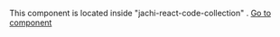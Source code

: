 This component is located inside "jachi-react-code-collection" .
[Go to component](https://github.com/tresorama/jachi-react-code-collection/tree/master/src/hooks/useFullscreen)
